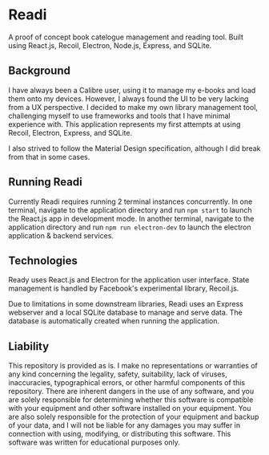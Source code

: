 # Readi

A proof of concept book catelogue management and reading tool. Built using React.js, Recoil, Electron, Node.js, Express, and SQLite.

## Background

I have always been a Calibre user, using it to manage my e-books and load them onto my devices. However, I always found the UI to be very lacking from a UX perspective. I decided to make my own library management tool, challenging myself to use frameworks and tools that I have minimal experience with. This application represents my first attempts at using Recoil, Electron, Express, and SQLite.

I also strived to follow the Material Design specification, although I did break from that in some cases.

## Running Readi

Currently Readi requires running 2 terminal instances concurrently. In one terminal, navigate to the application directory and run `npm start` to launch the React.js app in development mode. In another terminal, navigate to the application directory and run `npm run electron-dev` to launch the electron application & backend services.

## Technologies

Ready uses React.js and Electron for the application user interface. State management is handled by Facebook's experimental library, Recoil.js.

Due to limitations in some downstream libraries, Readi uses an Express webserver and a local SQLite database to manage and serve data. The database is automatically created when running the application.

## Liability

This repository is provided as is. I make no representations or warranties of any kind concerning the legality, safety, suitability, lack of viruses, inaccuracies, typographical errors, or other harmful components of this repository. There are inherent dangers in the use of any software, and you are solely responsible for determining whether this software is compatible with your equipment and other software installed on your equipment. You are also solely responsible for the protection of your equipment and backup of your data, and I will not be liable for any damages you may suffer in connection with using, modifying, or distributing this software. This software was written for educational purposes only.
